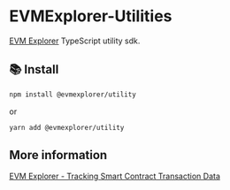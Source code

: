 # EVMExplorer-Utilities

[EVM Explorer](https://evmexplorer.com) TypeScript utility sdk.

## 📚 Install

```bash
npm install @evmexplorer/utility
```

or

```bash
yarn add @evmexplorer/utility
```

## More information

[EVM Explorer - Tracking Smart Contract Transaction Data](https://dspyt.com/evmexplorer)
